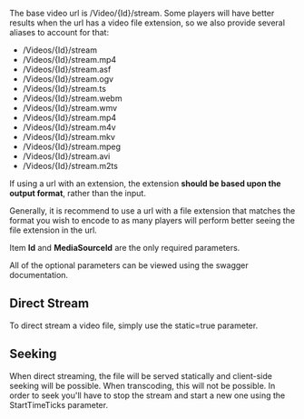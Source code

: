 The base video url is /Video/{Id}/stream. Some players will have better results when the url has a video file extension, so we also provide several aliases to account for that:

* /Videos/{Id}/stream
* /Videos/{Id}/stream.mp4
* /Videos/{Id}/stream.asf
* /Videos/{Id}/stream.ogv
* /Videos/{Id}/stream.ts
* /Videos/{Id}/stream.webm
* /Videos/{Id}/stream.wmv
* /Videos/{Id}/stream.mp4
* /Videos/{Id}/stream.m4v
* /Videos/{Id}/stream.mkv
* /Videos/{Id}/stream.mpeg
* /Videos/{Id}/stream.avi
* /Videos/{Id}/stream.m2ts

If using a url with an extension, the extension **should be based upon the output format**, rather than the input.

Generally, it is recommend to use a url with a file extension that matches the format you wish to encode to as many players will perform better seeing the file extension in the url.

Item **Id** and **MediaSourceId** are the only required parameters.

All of the optional parameters can be viewed using the swagger documentation. 

## Direct Stream
To direct stream a video file, simply use the static=true parameter.

## Seeking
When direct streaming, the file will be served statically and client-side seeking will be possible. When transcoding, this will not be possible. In order to seek you'll have to stop the stream and start a new one using the StartTimeTicks parameter. 